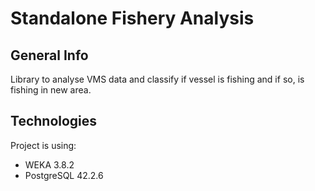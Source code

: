 # Standalone Fishery Analysis

## General Info
Library to analyse VMS data and classify if vessel is fishing and if so, is fishing in new area.

## Technologies
Project is using:
* WEKA 3.8.2
* PostgreSQL 42.2.6
